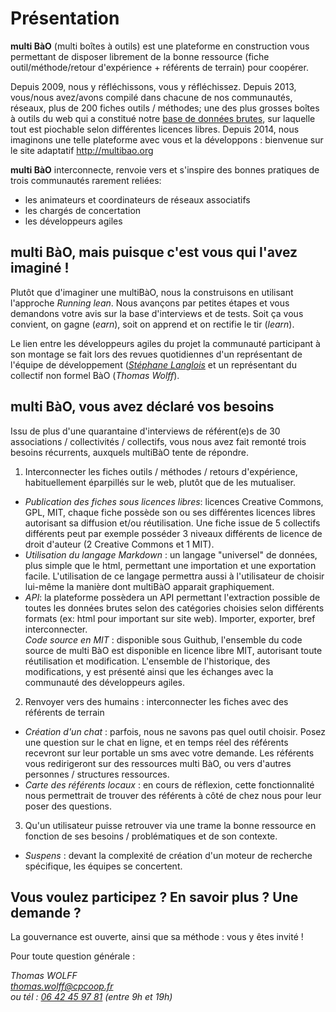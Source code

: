 # Présentation

**multi BàO** (multi boîtes à outils) est une plateforme en construction vous permettant de disposer librement de la bonne ressource (fiche outil/méthode/retour d'expérience + référents de terrain) pour coopérer. 

Depuis 2009, nous y réfléchissons, vous y réfléchissez. Depuis 2013, vous/nous avez/avons compilé dans chacune de nos communautés, réseaux, plus de 200 fiches outils / méthodes; une des plus grosses boîtes à outils du web qui a constitué notre [base de données brutes](https://www.dropbox.com/sh/vryv33xp4bwwhx0/AAAGx_8JJZO_Gtipmg4GMFIKa?dl=0 "base de données brutes"), sur laquelle tout est piochable selon différentes licences libres. Depuis 2014, nous imaginons une telle plateforme avec vous et la développons : bienvenue sur le site adaptatif http://multibao.org

**multi BàO** interconnecte, renvoie vers et s'inspire des bonnes pratiques de trois communautés rarement reliées:

- les animateurs et coordinateurs de réseaux associatifs
- les chargés de concertation
- les développeurs agiles 



**multi BàO**, mais puisque c'est vous qui l'avez imaginé !
--
Plutôt que d'imaginer une multiBàO, nous la construisons en utilisant l'approche *Running lean*. Nous avançons par petites étapes et vous demandons votre avis sur la base d'interviews et de tests. Soit ça vous convient, on gagne (*earn*), soit on apprend et on rectifie le tir (*learn*). 

Le lien entre les développeurs agiles du projet la communauté participant à son montage se fait lors des revues quotidiennes d'un représentant de l'équipe de développement (*[Stéphane Langlois](http://twitter.com/langlois_s)* et un représentant du collectif non formel BàO (*Thomas Wolff*). 

**multi BàO**, vous avez déclaré vos besoins
--
Issu de plus d'une quarantaine d'interviews de référent(e)s de 30 associations / collectivités / collectifs, vous nous avez fait remonté trois besoins récurrents, auxquels multiBàO tente de répondre. 

 1. Interconnecter les fiches outils / méthodes / retours d'expérience, habituellement éparpillés sur le web, plutôt que de les mutualiser.
- *Publication des fiches sous licences libres*: licences Creative Commons, GPL, MIT, chaque fiche possède son ou ses différentes licences libres autorisant sa diffusion et/ou réutilisation. Une fiche issue de 5 collectifs différents peut  par exemple posséder 3 niveaux différents de licence de droit d'auteur (2 Creative Commons et 1 MIT).  
- *Utilisation du langage Markdown* : un langage "universel" de données, plus simple que le html, permettant une importation et une exportation facile. L'utilisation de ce langage permettra aussi à l'utilisateur de choisir lui-même la manière dont multiBàO apparait graphiquement.
- *API*: la plateforme possèdera un API permettant l'extraction possible de toutes les données brutes selon des catégories choisies selon différents formats (ex: html pour important sur site web). Importer, exporter, bref interconnecter.    
*Code source en MIT* : disponible sous Guithub, l'ensemble du code source de multi BàO est disponible en licence libre MIT, autorisant toute réutilisation et modification. L'ensemble de l'historique, des modifications, y est présenté ainsi que les échanges avec la communauté des développeurs agiles.
	
 2. Renvoyer vers des humains : interconnecter les fiches avec des référents de terrain 
- *Création d'un chat* : parfois, nous ne savons pas quel outil choisir. Posez une question sur le chat en ligne, et en temps réel des référents recevront sur leur portable un sms avec votre demande. Les référents vous redirigeront sur des ressources multi BàO, ou vers d'autres personnes / structures ressources.  
- *Carte des référents locaux* : en cours de réflexion, cette fonctionnalité nous permettrait de trouver des référents à côté de chez nous pour leur poser des questions. 
 
 3. Qu'un utilisateur puisse retrouver via une trame la bonne ressource en fonction de ses besoins / problématiques et de son contexte.
- *Suspens* : devant la complexité de création d'un moteur de recherche spécifique, les équipes se concertent.

Vous voulez participez ? En savoir plus ? Une demande ? 
--

La gouvernance est ouverte, ainsi que sa méthode : vous y êtes invité ! 

Pour toute question générale : 

*Thomas WOLFF*  
*[thomas.wolff@cpcoop.fr](mailto:thomas.wolff@cpcoop.fr)*  
*ou tél : [06 42 45 97 81](tel:33642459781) (entre 9h et 19h)*  
